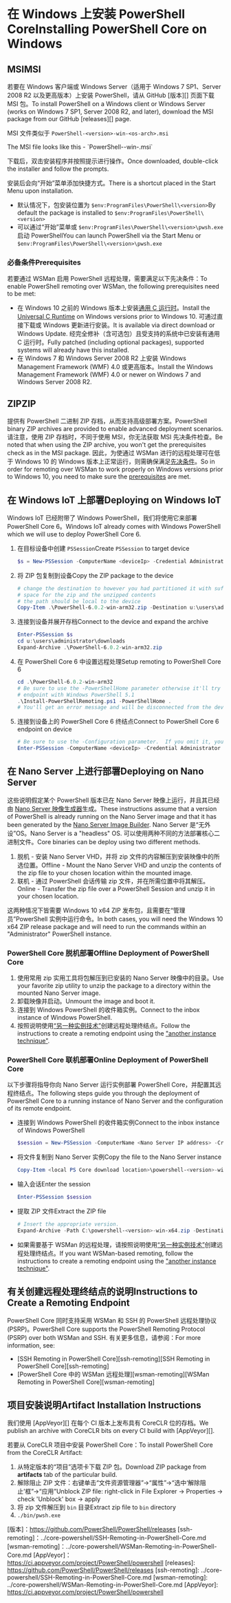 # <a name="installing-powershell-core-on-windows"></a><span data-ttu-id="28a0d-101">在 Windows 上安装 PowerShell Core</span><span class="sxs-lookup"><span data-stu-id="28a0d-101">Installing PowerShell Core on Windows</span></span>

## <a name="msi"></a><span data-ttu-id="28a0d-102">MSI</span><span class="sxs-lookup"><span data-stu-id="28a0d-102">MSI</span></span>

<span data-ttu-id="28a0d-103">若要在 Windows 客户端或 Windows Server（适用于 Windows 7 SP1、Server 2008 R2 以及更高版本）上安装 PowerShell，请从 GitHub [版本][] 页面下载 MSI 包。</span><span class="sxs-lookup"><span data-stu-id="28a0d-103">To install PowerShell on a Windows client or Windows Server (works on Windows 7 SP1, Server 2008 R2, and later), download the MSI package from our GitHub [releases][] page.</span></span>

<span data-ttu-id="28a0d-104">MSI 文件类似于 `PowerShell-<version>-win-<os-arch>.msi`
<!-- TODO: should be updated to point to the Download Center as well --></span><span class="sxs-lookup"><span data-stu-id="28a0d-104">The MSI file looks like this - `PowerShell-<version>-win-<os-arch>.msi`
<!-- TODO: should be updated to point to the Download Center as well --></span></span>

<span data-ttu-id="28a0d-105">下载后，双击安装程序并按照提示进行操作。</span><span class="sxs-lookup"><span data-stu-id="28a0d-105">Once downloaded, double-click the installer and follow the prompts.</span></span>

<span data-ttu-id="28a0d-106">安装后会向“开始”菜单添加快捷方式。</span><span class="sxs-lookup"><span data-stu-id="28a0d-106">There is a shortcut placed in the Start Menu upon installation.</span></span>

- <span data-ttu-id="28a0d-107">默认情况下，包安装位置为 `$env:ProgramFiles\PowerShell\<version>`</span><span class="sxs-lookup"><span data-stu-id="28a0d-107">By default the package is installed to `$env:ProgramFiles\PowerShell\<version>`</span></span>
- <span data-ttu-id="28a0d-108">可以通过“开始”菜单或 `$env:ProgramFiles\PowerShell\<version>\pwsh.exe` 启动 PowerShell</span><span class="sxs-lookup"><span data-stu-id="28a0d-108">You can launch PowerShell via the Start Menu or `$env:ProgramFiles\PowerShell\<version>\pwsh.exe`</span></span>

### <a name="prerequisites"></a><span data-ttu-id="28a0d-109">必备条件</span><span class="sxs-lookup"><span data-stu-id="28a0d-109">Prerequisites</span></span>

<span data-ttu-id="28a0d-110">若要通过 WSMan 启用 PowerShell 远程处理，需要满足以下先决条件：</span><span class="sxs-lookup"><span data-stu-id="28a0d-110">To enable PowerShell remoting over WSMan, the following prerequisites need to be met:</span></span>

- <span data-ttu-id="28a0d-111">在 Windows 10 之前的 Windows 版本上安装[通用 C 运行时](https://www.microsoft.com/download/details.aspx?id=50410)。</span><span class="sxs-lookup"><span data-stu-id="28a0d-111">Install the [Universal C Runtime](https://www.microsoft.com/download/details.aspx?id=50410) on Windows versions prior to Windows 10.</span></span>
  <span data-ttu-id="28a0d-112">可通过直接下载或 Windows 更新进行安装。</span><span class="sxs-lookup"><span data-stu-id="28a0d-112">It is available via direct download or Windows Update.</span></span>
  <span data-ttu-id="28a0d-113">经完全修补（含可选包）且受支持的系统中已安装有通用 C 运行时。</span><span class="sxs-lookup"><span data-stu-id="28a0d-113">Fully patched (including optional packages), supported systems will already have this installed.</span></span>
- <span data-ttu-id="28a0d-114">在 Windows 7 和 Windows Server 2008 R2 上安装 Windows Management Framework (WMF) 4.0 或更高版本。</span><span class="sxs-lookup"><span data-stu-id="28a0d-114">Install the Windows Management Framework (WMF) 4.0 or newer on Windows 7 and Windows Server 2008 R2.</span></span>

## <a name="zip"></a><span data-ttu-id="28a0d-115">ZIP</span><span class="sxs-lookup"><span data-stu-id="28a0d-115">ZIP</span></span>

<span data-ttu-id="28a0d-116">提供有 PowerShell 二进制 ZIP 存档，从而支持高级部署方案。</span><span class="sxs-lookup"><span data-stu-id="28a0d-116">PowerShell binary ZIP archives are provided to enable advanced deployment scenarios.</span></span>
<span data-ttu-id="28a0d-117">请注意，使用 ZIP 存档时，不同于使用 MSI，你无法获取 MSI 先决条件检查。</span><span class="sxs-lookup"><span data-stu-id="28a0d-117">Be noted that when using the ZIP archive, you won't get the prerequisites check as in the MSI package.</span></span>
<span data-ttu-id="28a0d-118">因此，为使通过 WSMan 进行的远程处理可在低于 Windows 10 的 Windows 版本上正常运行，则需确保满足[先决条件](#prerequisites)。</span><span class="sxs-lookup"><span data-stu-id="28a0d-118">So in order for remoting over WSMan to work properly on Windows versions prior to Windows 10, you need to make sure the [prerequisites](#prerequisites) are met.</span></span>

## <a name="deploying-on-windows-iot"></a><span data-ttu-id="28a0d-119">在 Windows IoT 上部署</span><span class="sxs-lookup"><span data-stu-id="28a0d-119">Deploying on Windows IoT</span></span>

<span data-ttu-id="28a0d-120">Windows IoT 已经附带了 Windows PowerShell，我们将使用它来部署 PowerShell Core 6。</span><span class="sxs-lookup"><span data-stu-id="28a0d-120">Windows IoT already comes with Windows PowerShell which we will use to deploy PowerShell Core 6.</span></span>

1. <span data-ttu-id="28a0d-121">在目标设备中创建 `PSSession`</span><span class="sxs-lookup"><span data-stu-id="28a0d-121">Create `PSSession` to target device</span></span>

   ```powershell
   $s = New-PSSession -ComputerName <deviceIp> -Credential Administrator
   ```

2. <span data-ttu-id="28a0d-122">将 ZIP 包复制到设备</span><span class="sxs-lookup"><span data-stu-id="28a0d-122">Copy the ZIP package to the device</span></span>

   ```powershell
   # change the destination to however you had partitioned it with sufficient
   # space for the zip and the unzipped contents
   # the path should be local to the device
   Copy-Item .\PowerShell-6.0.2-win-arm32.zip -Destination u:\users\administrator\Downloads -ToSession $s
   ```

3. <span data-ttu-id="28a0d-123">连接到设备并展开存档</span><span class="sxs-lookup"><span data-stu-id="28a0d-123">Connect to the device and expand the archive</span></span>

   ```powershell
   Enter-PSSession $s
   cd u:\users\administrator\downloads
   Expand-Archive .\PowerShell-6.0.2-win-arm32.zip
   ```

4. <span data-ttu-id="28a0d-124">在 PowerShell Core 6 中设置远程处理</span><span class="sxs-lookup"><span data-stu-id="28a0d-124">Setup remoting to PowerShell Core 6</span></span>

   ```powershell
   cd .\PowerShell-6.0.2-win-arm32
   # Be sure to use the -PowerShellHome parameter otherwise it'll try to create a new
   # endpoint with Windows PowerShell 5.1
   .\Install-PowerShellRemoting.ps1 -PowerShellHome .
   # You'll get an error message and will be disconnected from the device because it has to restart WinRM
   ```

5. <span data-ttu-id="28a0d-125">连接到设备上的 PowerShell Core 6 终结点</span><span class="sxs-lookup"><span data-stu-id="28a0d-125">Connect to PowerShell Core 6 endpoint on device</span></span>

   ```powershell
   # Be sure to use the -Configuration parameter.  If you omit it, you will connect to Windows PowerShell 5.1
   Enter-PSSession -ComputerName <deviceIp> -Credential Administrator -Configuration powershell.6.0.2
   ```

## <a name="deploying-on-nano-server"></a><span data-ttu-id="28a0d-126">在 Nano Server 上进行部署</span><span class="sxs-lookup"><span data-stu-id="28a0d-126">Deploying on Nano Server</span></span>

<span data-ttu-id="28a0d-127">这些说明假定某个 PowerShell 版本已在 Nano Server 映像上运行，并且其已经由 [Nano Server 映像生成器](/windows-server/get-started/deploy-nano-server)生成。</span><span class="sxs-lookup"><span data-stu-id="28a0d-127">These instructions assume that a version of PowerShell is already running on the Nano Server image and that it has been generated by the [Nano Server Image Builder](/windows-server/get-started/deploy-nano-server).</span></span>
<span data-ttu-id="28a0d-128">Nano Server 是“无外设”OS。</span><span class="sxs-lookup"><span data-stu-id="28a0d-128">Nano Server is a "headless" OS.</span></span> <span data-ttu-id="28a0d-129">可以使用两种不同的方法部署核心二进制文件。</span><span class="sxs-lookup"><span data-stu-id="28a0d-129">Core binaries can be deploy using two different methods.</span></span>

1. <span data-ttu-id="28a0d-130">脱机 - 安装 Nano Server VHD，并将 zip 文件的内容解压到安装映像中的所选位置。</span><span class="sxs-lookup"><span data-stu-id="28a0d-130">Offline - Mount the Nano Server VHD and unzip the contents of the zip file to your chosen location within the mounted image.</span></span>
2. <span data-ttu-id="28a0d-131">联机 - 通过 PowerShell 会话传输 zip 文件，并在所需位置中将其解压。</span><span class="sxs-lookup"><span data-stu-id="28a0d-131">Online - Transfer the zip file over a PowerShell Session and unzip it in your chosen location.</span></span>

<span data-ttu-id="28a0d-132">这两种情况下皆需要 Windows 10 x64 ZIP 发布包，且需要在“管理员”PowerShell 实例中运行命令。</span><span class="sxs-lookup"><span data-stu-id="28a0d-132">In both cases, you will need the Windows 10 x64 ZIP release package and will need to run the commands within an "Administrator" PowerShell instance.</span></span>

### <a name="offline-deployment-of-powershell-core"></a><span data-ttu-id="28a0d-133">PowerShell Core 脱机部署</span><span class="sxs-lookup"><span data-stu-id="28a0d-133">Offline Deployment of PowerShell Core</span></span>

1. <span data-ttu-id="28a0d-134">使用常用 zip 实用工具将包解压到已安装的 Nano Server 映像中的目录。</span><span class="sxs-lookup"><span data-stu-id="28a0d-134">Use your favorite zip utility to unzip the package to a directory within the mounted Nano Server image.</span></span>
2. <span data-ttu-id="28a0d-135">卸载映像并启动。</span><span class="sxs-lookup"><span data-stu-id="28a0d-135">Unmount the image and boot it.</span></span>
3. <span data-ttu-id="28a0d-136">连接到 Windows PowerShell 的收件箱实例。</span><span class="sxs-lookup"><span data-stu-id="28a0d-136">Connect to the inbox instance of Windows PowerShell.</span></span>
4. <span data-ttu-id="28a0d-137">按照说明使用[“另一种实例技术”](#executed-by-another-instance-of-powershell-on-behalf-of-the-instance-that-it-will-register)创建远程处理终结点。</span><span class="sxs-lookup"><span data-stu-id="28a0d-137">Follow the instructions to create a remoting endpoint using the ["another instance technique"](#executed-by-another-instance-of-powershell-on-behalf-of-the-instance-that-it-will-register).</span></span>

### <a name="online-deployment-of-powershell-core"></a><span data-ttu-id="28a0d-138">PowerShell Core 联机部署</span><span class="sxs-lookup"><span data-stu-id="28a0d-138">Online Deployment of PowerShell Core</span></span>

<span data-ttu-id="28a0d-139">以下步骤将指导你向 Nano Server 运行实例部署 PowerShell Core，并配置其远程终结点。</span><span class="sxs-lookup"><span data-stu-id="28a0d-139">The following steps guide you through the deployment of PowerShell Core to a running instance of Nano Server and the configuration of its remote endpoint.</span></span>

- <span data-ttu-id="28a0d-140">连接到 Windows PowerShell 的收件箱实例</span><span class="sxs-lookup"><span data-stu-id="28a0d-140">Connect to the inbox instance of Windows PowerShell</span></span>

  ```powershell
  $session = New-PSSession -ComputerName <Nano Server IP address> -Credential <An Administrator account on the system>
  ```

- <span data-ttu-id="28a0d-141">将文件复制到 Nano Server 实例</span><span class="sxs-lookup"><span data-stu-id="28a0d-141">Copy the file to the Nano Server instance</span></span>

  ```powershell
  Copy-Item <local PS Core download location>\powershell-<version>-win-x64.zip c:\ -ToSession $session
  ```

- <span data-ttu-id="28a0d-142">输入会话</span><span class="sxs-lookup"><span data-stu-id="28a0d-142">Enter the session</span></span>

  ```powershell
  Enter-PSSession $session
  ```

- <span data-ttu-id="28a0d-143">提取 ZIP 文件</span><span class="sxs-lookup"><span data-stu-id="28a0d-143">Extract the ZIP file</span></span>

  ```powershell
  # Insert the appropriate version.
  Expand-Archive -Path C:\powershell-<version>-win-x64.zip -DestinationPath "C:\PowerShellCore_<version>"
  ```

- <span data-ttu-id="28a0d-144">如果需要基于 WSMan 的远程处理，请按照说明使用[“另一种实例技术”](../core-powershell/WSMan-Remoting-in-PowerShell-Core.md#executed-by-another-instance-of-powershell-on-behalf-of-the-instance-that-it-will-register)创建远程处理终结点。</span><span class="sxs-lookup"><span data-stu-id="28a0d-144">If you want WSMan-based remoting, follow the instructions to create a remoting endpoint using the ["another instance technique"](../core-powershell/WSMan-Remoting-in-PowerShell-Core.md#executed-by-another-instance-of-powershell-on-behalf-of-the-instance-that-it-will-register).</span></span>

## <a name="instructions-to-create-a-remoting-endpoint"></a><span data-ttu-id="28a0d-145">有关创建远程处理终结点的说明</span><span class="sxs-lookup"><span data-stu-id="28a0d-145">Instructions to Create a Remoting Endpoint</span></span>

<span data-ttu-id="28a0d-146">PowerShell Core 同时支持采用 WSMan 和 SSH 的 PowerShell 远程处理协议 (PSRP)。</span><span class="sxs-lookup"><span data-stu-id="28a0d-146">PowerShell Core supports the PowerShell Remoting Protocol (PSRP) over both WSMan and SSH.</span></span>
<span data-ttu-id="28a0d-147">有关更多信息，请参阅：</span><span class="sxs-lookup"><span data-stu-id="28a0d-147">For more information, see:</span></span>

- <span data-ttu-id="28a0d-148">[SSH Remoting in PowerShell Core][ssh-remoting]</span><span class="sxs-lookup"><span data-stu-id="28a0d-148">[SSH Remoting in PowerShell Core][ssh-remoting]</span></span>
- <span data-ttu-id="28a0d-149">[PowerShell Core 中的 WSMan 远程处理][wsman-remoting]</span><span class="sxs-lookup"><span data-stu-id="28a0d-149">[WSMan Remoting in PowerShell Core][wsman-remoting]</span></span>

## <a name="artifact-installation-instructions"></a><span data-ttu-id="28a0d-150">项目安装说明</span><span class="sxs-lookup"><span data-stu-id="28a0d-150">Artifact Installation Instructions</span></span>

<span data-ttu-id="28a0d-151">我们使用 [AppVeyor][] 在每个 CI 版本上发布具有 CoreCLR 位的存档。</span><span class="sxs-lookup"><span data-stu-id="28a0d-151">We publish an archive with CoreCLR bits on every CI build with [AppVeyor][].</span></span>

<span data-ttu-id="28a0d-152">若要从 CoreCLR 项目中安装 PowerShell Core：</span><span class="sxs-lookup"><span data-stu-id="28a0d-152">To install PowerShell Core from the CoreCLR Artifact:</span></span>

1. <span data-ttu-id="28a0d-153">从特定版本的“项目”选项卡下载 ZIP 包。</span><span class="sxs-lookup"><span data-stu-id="28a0d-153">Download ZIP package from **artifacts** tab of the particular build.</span></span>
2. <span data-ttu-id="28a0d-154">解除阻止 ZIP 文件：右键单击“文件资源管理器”->“属性”->“选中‘解除阻止’框”->“应用”</span><span class="sxs-lookup"><span data-stu-id="28a0d-154">Unblock ZIP file: right-click in File Explorer -> Properties -> check 'Unblock' box -> apply</span></span>
3. <span data-ttu-id="28a0d-155">将 zip 文件解压到 `bin` 目录</span><span class="sxs-lookup"><span data-stu-id="28a0d-155">Extract zip file to `bin` directory</span></span>
4. `./bin/pwsh.exe`

<span data-ttu-id="28a0d-156"><!-- [download-center]: TODO --> [版本]：https://github.com/PowerShell/PowerShell/releases [ssh-remoting]：../core-powershell/SSH-Remoting-in-PowerShell-Core.md [wsman-remoting]：../core-powershell/WSMan-Remoting-in-PowerShell-Core.md [AppVeyor]：https://ci.appveyor.com/project/PowerShell/powershell</span><span class="sxs-lookup"><span data-stu-id="28a0d-156"><!-- [download-center]: TODO --> [releases]: https://github.com/PowerShell/PowerShell/releases [ssh-remoting]: ../core-powershell/SSH-Remoting-in-PowerShell-Core.md [wsman-remoting]: ../core-powershell/WSMan-Remoting-in-PowerShell-Core.md [AppVeyor]: https://ci.appveyor.com/project/PowerShell/powershell</span></span>
